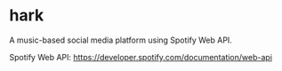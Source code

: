 # hark
A music-based social media platform using Spotify Web API.

Spotify Web API: https://developer.spotify.com/documentation/web-api

